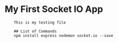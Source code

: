 # My First Socket IO App

        This is my testing file

        ## List of Commands
        npm install express nodemon socket.io --save